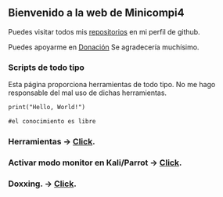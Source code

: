 ## Bienvenido a la web de Minicompi4

Puedes visitar todos mis [repositorios](https://github.com/Minicompi4) en mi perfil de github.

Puedes apoyarme en [Donación](https://www.paypal.com/paypalme/minicompi4) Se agradecería muchísimo.

### Scripts de todo tipo

Esta página proporciona herramientas de todo tipo. No me hago responsable del mal uso de dichas herramientas.

```markdown
print("Hello, World!")

#el conocimiento es libre

```

### Herramientas -> [Click](https://minicompi4.github.io/scripts).


### Activar modo monitor en Kali/Parrot -> [Click](https://minicompi4.github.io/monitor).


### Doxxing. -> [Click](https://minicompi4.github.io/doxxing).
